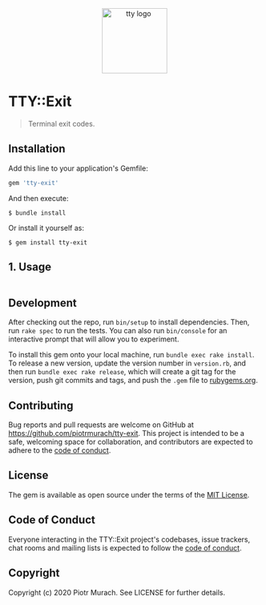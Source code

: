 <div align="center">
  <a href="https://piotrmurach.github.io/tty" target="_blank"><img width="130" src="https://cdn.rawgit.com/piotrmurach/tty/master/images/tty.png" alt="tty logo" /></a>
</div>

# TTY::Exit

> Terminal exit codes.

## Installation

Add this line to your application's Gemfile:

```ruby
gem 'tty-exit'
```

And then execute:

    $ bundle install

Or install it yourself as:

    $ gem install tty-exit

## 1. Usage

```ruby
```

## Development

After checking out the repo, run `bin/setup` to install dependencies. Then, run `rake spec` to run the tests. You can also run `bin/console` for an interactive prompt that will allow you to experiment.

To install this gem onto your local machine, run `bundle exec rake install`. To release a new version, update the version number in `version.rb`, and then run `bundle exec rake release`, which will create a git tag for the version, push git commits and tags, and push the `.gem` file to [rubygems.org](https://rubygems.org).

## Contributing

Bug reports and pull requests are welcome on GitHub at https://github.com/piotrmurach/tty-exit. This project is intended to be a safe, welcoming space for collaboration, and contributors are expected to adhere to the [code of conduct](https://github.com/piotrmurach/tty-exit/blob/master/CODE_OF_CONDUCT.md).

## License

The gem is available as open source under the terms of the [MIT License](https://opensource.org/licenses/MIT).

## Code of Conduct

Everyone interacting in the TTY::Exit project's codebases, issue trackers, chat rooms and mailing lists is expected to follow the [code of conduct](https://github.com/piotrmurach/tty-exit/blob/master/CODE_OF_CONDUCT.md).

## Copyright

Copyright (c) 2020 Piotr Murach. See LICENSE for further details.
